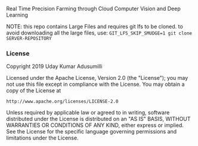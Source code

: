 Real Time Precision Farming through Cloud Computer Vision and Deep Learning

NOTE: this repo contains Large Files and requires git lfs to be cloned.
to avoid downloading all the large files, use: `GIT_LFS_SKIP_SMUDGE=1 git clone SERVER-REPOSITORY`

### License

Copyright 2019 Uday Kumar Adusumilli

Licensed under the Apache License, Version 2.0 (the "License");
you may not use this file except in compliance with the License.
You may obtain a copy of the License at

    http://www.apache.org/licenses/LICENSE-2.0

Unless required by applicable law or agreed to in writing, software
distributed under the License is distributed on an "AS IS" BASIS,
WITHOUT WARRANTIES OR CONDITIONS OF ANY KIND, either express or implied.
See the License for the specific language governing permissions and
limitations under the License.
